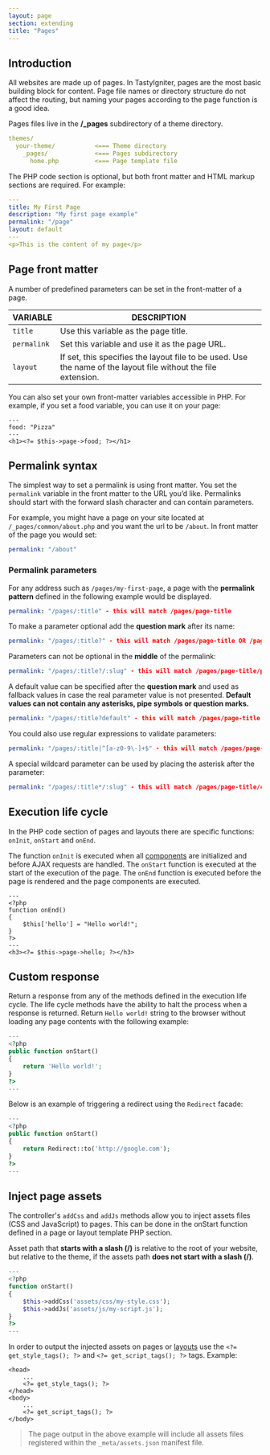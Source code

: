 ```yaml
---
layout: page
section: extending
title: "Pages"
---
```


## Introduction

All websites are made up of pages. In TastyIgniter, pages are the most basic building block for content. Page file names or directory structure do not affect the routing, but naming your pages according to the page function is a good idea.

Pages files live in the **/_pages** subdirectory of a theme directory. 

```yaml
themes/
  your-theme/           <=== Theme directory
    _pages/         	<=== Pages subdirectory
      home.php			<=== Page template file
```

The PHP code section is optional, but both front matter and HTML markup sections are required. For example:

```yaml
---
title: My First Page
description: "My first page example"
permalink: "/page"
layout: default
---
<p>This is the content of my page</p>
```

## Page front matter

A number of predefined parameters can be set in the front-matter of a page.

| VARIABLE    | DESCRIPTION                                                  |
| ----------- | ------------------------------------------------------------ |
| `title`     | Use this variable as the page title.                         |
| `permalink` | Set this variable and use it as the page URL.                |
| `layout`    | If set, this specifies the layout file to be used. Use the name of the layout file without the file extension. |

You can also set your own front-matter variables accessible in PHP. For example, if you set a food variable, you can use it on your page:

```php+HTML
---
food: "Pizza"
---
<h1><?= $this->page->food; ?></h1>
```

## Permalink syntax

The simplest way to set a permalink is using front matter. You set the `permalink` variable in the front matter to the URL you’d like. Permalinks should start with the forward slash character and can contain parameters.

For example, you might have a page on your site located at `/_pages/common/about.php` and you want the url to be `/about`. In front matter of the page you would set:

```yaml
permalink: "/about"
```

### Permalink parameters

For any address such as `/pages/my-first-page`, a page with the **permalink pattern** defined in the following example would be displayed.

```yaml
permalink: "/pages/:title" - this will match /pages/page-title
```

To make a parameter optional add the **question mark** after its name:

```yaml
permalink: "/pages/:title?" - this will match /pages/page-title OR /pages
```

Parameters can not be optional in the **middle** of the permalink:

```yaml
permalink: "/pages/:title?/:slug" - this will match /pages/page-title/page-slug
```

A default value can be specified after the **question mark** and used as fallback values in case the real parameter value is not presented. **Default values can not contain any asterisks, pipe symbols or question marks.** 

```yaml
permalink: "/pages/:title?default" - this will match /pages/page-title OR /pages/default
```

You could also use regular expressions to validate parameters:

```yaml
permalink: "/pages/:title|^[a-z0-9\-]+$" - this will match /pages/page-title
```

A special wildcard parameter can be used by placing the asterisk after the parameter:

```yaml
permalink: "/pages/:title*/:slug" - this will match /pages/page-title/child/page/page-slug
```

## Execution life cycle

In the PHP code section of pages and layouts there are specific functions: `onInit`, `onStart` and `onEnd`. 

The function `onInit` is executed when all [components]({{site.baseurl}}/customize/components) are initialized and before AJAX requests are handled. The `onStart` function is executed at the start of the execution of the page. The `onEnd` function is executed before the page is rendered and the page components are executed. 

```php+HTML
---
<?php
function onEnd()
{
    $this['hello'] = "Hello world!";
}
?>
---
<h3><?= $this->page->hello; ?></h3>
```

## Custom response

Return a response from any of the methods defined in the execution life cycle. The life cycle methods have the ability to halt the process when a response is returned. Return `Hello world!` string to the browser without loading any page contents with the following example:

```php
---
<?php
public function onStart()
{
    return 'Hello world!';
}
?>
---
```

Below is an example of triggering a redirect using the `Redirect` facade:

```php
---
<?php
public function onStart()
{
    return Redirect::to('http://google.com');
}
?>
---
```

## Inject page assets

The controller's `addCss` and `addJs` methods allow you to inject assets files (CSS and JavaScript) to pages. This can be done in the onStart function defined in a page or layout template PHP section.

Asset path that **starts with a slash (/)** is relative to the root of your website, but relative to the theme, if the assets path **does not start with a slash (/)**.

```php
---
<?php
function onStart()
{
    $this->addCss('assets/css/my-style.css');
    $this->addJs('assets/js/my-script.js');
}
?>
---
```

In order to output the injected assets on pages or [layouts]({{site.baseurl}}/customize/layouts) use the `<?= get_style_tags(); ?>` and `<?= get_script_tags(); ?>` tags. Example:

```php+HTML
<head>
    ...
    <?= get_style_tags(); ?>
</head>
<body>
    ...
    <?= get_script_tags(); ?>
</body>
```

> The page output in the above example will include all assets files registered within the `_meta/assets.json` manifest file.